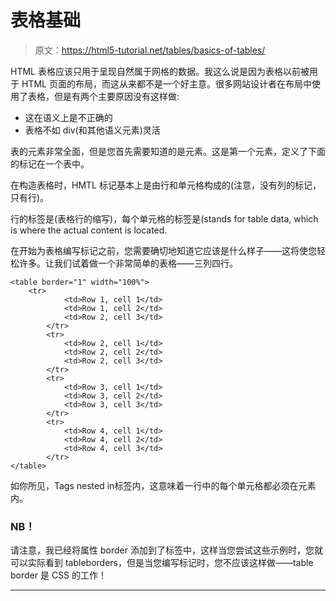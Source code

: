 # 表格基础

> 原文：<https://html5-tutorial.net/tables/basics-of-tables/>

HTML 表格应该只用于呈现自然属于网格的数据。我这么说是因为表格以前被用于 HTML 页面的布局，而这从来都不是一个好主意。很多网站设计者在布局中使用了表格，但是有两个主要原因没有这样做:

*   这在语义上是不正确的
*   表格不如 div(和其他语义元素)灵活

表的元素非常全面，但是您首先需要知道的是元素。这是第一个元素，定义了下面的标记在一个表中。

在构造表格时，HMTL 标记基本上是由行和单元格构成的(注意，没有列的标记，只有行)。

行的标签是(表格行的缩写)，每个单元格的标签是(stands for table data, which is where the actual content is located.

在开始为表格编写标记之前，您需要确切地知道它应该是什么样子——这将使您轻松许多。让我们试着做一个非常简单的表格——三列四行。

<input type="hidden" name="IL_IN_ARTICLE">

```
<table border="1" width="100%">
	<tr>
			<td>Row 1, cell 1</td>
			<td>Row 1, cell 2</td>
			<td>Row 2, cell 3</td>
		</tr>
		<tr>
			<td>Row 2, cell 1</td>
			<td>Row 2, cell 2</td>
			<td>Row 2, cell 3</td>
		</tr>
		<tr>
			<td>Row 3, cell 1</td>
			<td>Row 3, cell 2</td>
			<td>Row 3, cell 3</td>
		</tr>
		<tr>
			<td>Row 4, cell 1</td>
			<td>Row 4, cell 2</td>
			<td>Row 4, cell 3</td>
		</tr>
</table>
```

如你所见，Tags nested in标签内，这意味着一行中的每个单元格都必须在元素内。

### NB！

请注意，我已经将属性 border 添加到了标签中，这样当您尝试这些示例时，您就可以实际看到 tableborders，但是当您编写标记时，您不应该这样做——table border 是 CSS 的工作！

* * *